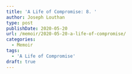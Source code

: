 ```yaml
---
title: 'A Life of Compromise: 8. '
author: Joseph Louthan
type: post
publishDate: 2020-05-20
url: /memoir/2020-05-20-a-life-of-compromise/
categories:
  - Memoir
tags:
  - 'A Life of Compromise'
draft: true
---
```

